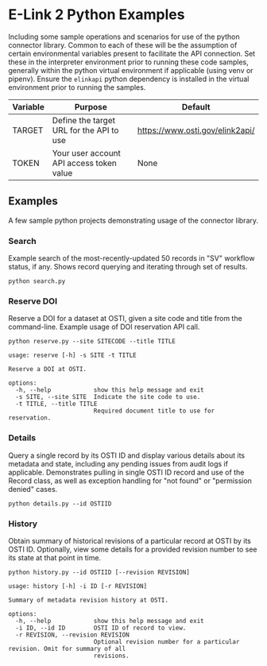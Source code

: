 # E-Link 2 Python Examples

Including some sample operations and scenarios for use of the python connector library.  Common to each
of these will be the assumption of certain environmental variables present to facilitate the API
connection.  Set these in the interpreter environment prior to running these code samples, generally
within the python virtual environment if applicable (using venv or pipenv).  Ensure the `elinkapi`
python dependency is installed in the virtual environment prior to running the samples.

| Variable | Purpose | Default |
| -- | -- | -- |
| TARGET | Define the target URL for the API to use | https://www.osti.gov/elink2api/ |
| TOKEN | Your user account API access token value | None |

## Examples

A few sample python projects demonstrating usage of the connector library.

### Search

Example search of the most-recently-updated 50 records in "SV" workflow status, if any.  Shows record querying and iterating through set of results.

`python search.py`

### Reserve DOI

Reserve a DOI for a dataset at OSTI, given a site code and title from the command-line.  Example usage of DOI reservation API call.

`python reserve.py --site SITECODE --title TITLE`

```
usage: reserve [-h] -s SITE -t TITLE

Reserve a DOI at OSTI.

options:
  -h, --help            show this help message and exit
  -s SITE, --site SITE  Indicate the site code to use.
  -t TITLE, --title TITLE
                        Required document title to use for reservation.
```

### Details

Query a single record by its OSTI ID and display various details about its metadata and state, including any pending issues from audit logs if 
applicable.  Demonstrates pulling in single OSTI ID record and use of the Record class, as well as exception handling for "not found" or
"permission denied" cases.

`python details.py --id OSTIID`

### History

Obtain summary of historical revisions of a particular record at OSTI by its OSTI ID.  Optionally, view some details for a provided revision
number to see its state at that point in time.

`python history.py --id OSTIID [--revision REVISION]`

```
usage: history [-h] -i ID [-r REVISION]

Summary of metadata revision history at OSTI.

options:
  -h, --help            show this help message and exit
  -i ID, --id ID        OSTI ID of record to view.
  -r REVISION, --revision REVISION
                        Optional revision number for a particular revision. Omit for summary of all
                        revisions.
```